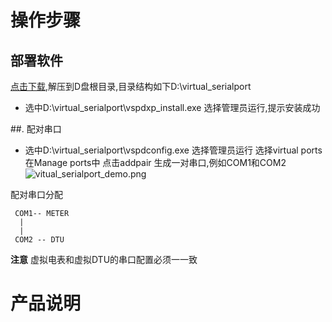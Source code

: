 
# 操作步骤
 
 ## 部署软件
 
 [点击下载](http://dgiot-1253666439.cos.ap-shanghai-fsi.myqcloud.com/blog/meter/virtual_serialport.zip),解压到D盘根目录,目录结构如下D:\virtual_serialport
 
 + 选中D:\virtual_serialport\vspdxp_install.exe 选择管理员运行,提示安装成功
 
 ##. 配对串口
 
 + 选中D:\virtual_serialport\vspdconfig.exe 选择管理员运行 选择virtual ports 在Manage ports中 点击addpair
 生成一对串口,例如COM1和COM2 
  ![vitual_serialport_demo.png](http://dgiot-1253666439.cos.ap-shanghai-fsi.myqcloud.com/blog/meter/vitual_serialport_demo.png)
  
  配对串口分配
  ```
   COM1-- METER
    |
    |
   COM2 -- DTU
  
  ```
 **注意**  虚拟电表和虚拟DTU的串口配置必须一一致
 
# 产品说明